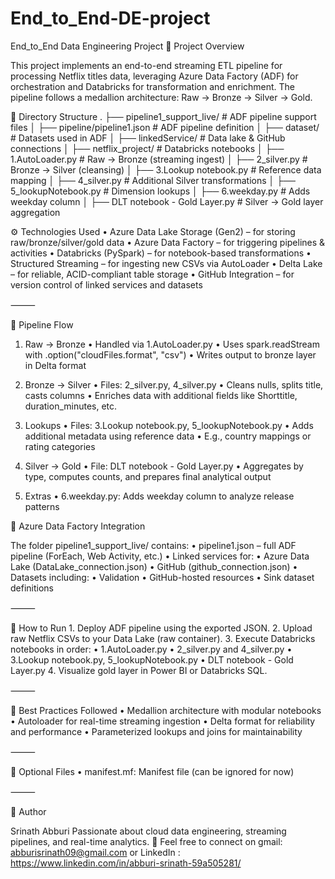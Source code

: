 # End_to_End-DE-project
End_to_End Data Engineering Project
📂 Project Overview

This project implements an end-to-end streaming ETL pipeline for processing Netflix titles data, leveraging Azure Data Factory (ADF) for orchestration and Databricks for transformation and enrichment. The pipeline follows a medallion architecture: Raw → Bronze → Silver → Gold.

📁 Directory Structure
.
├── pipeline1_support_live/           # ADF pipeline support files
│   ├── pipeline/pipeline1.json       # ADF pipeline definition
│   ├── dataset/                      # Datasets used in ADF
│   ├── linkedService/               # Data lake & GitHub connections
│
├── netflix_project/                 # Databricks notebooks
│   ├── 1.AutoLoader.py              # Raw → Bronze (streaming ingest)
│   ├── 2_silver.py                  # Bronze → Silver (cleansing)
│   ├── 3.Lookup notebook.py         # Reference data mapping
│   ├── 4_silver.py                  # Additional Silver transformations
│   ├── 5_lookupNotebook.py          # Dimension lookups
│   ├── 6.weekday.py                 # Adds weekday column
│   ├── DLT notebook - Gold Layer.py # Silver → Gold layer aggregation


⚙️ Technologies Used
	•	Azure Data Lake Storage (Gen2) – for storing raw/bronze/silver/gold data
	•	Azure Data Factory – for triggering pipelines & activities
	•	Databricks (PySpark) – for notebook-based transformations
	•	Structured Streaming – for ingesting new CSVs via AutoLoader
	•	Delta Lake – for reliable, ACID-compliant table storage
	•	GitHub Integration – for version control of linked services and datasets

⸻

🔄 Pipeline Flow

1. Raw → Bronze
	•	Handled via 1.AutoLoader.py
	•	Uses spark.readStream with .option("cloudFiles.format", "csv")
	•	Writes output to bronze layer in Delta format

2. Bronze → Silver
	•	Files: 2_silver.py, 4_silver.py
	•	Cleans nulls, splits title, casts columns
	•	Enriches data with additional fields like Shorttitle, duration_minutes, etc.

3. Lookups
	•	Files: 3.Lookup notebook.py, 5_lookupNotebook.py
	•	Adds additional metadata using reference data
	•	E.g., country mappings or rating categories

4. Silver → Gold
	•	File: DLT notebook - Gold Layer.py
	•	Aggregates by type, computes counts, and prepares final analytical output

5. Extras
	•	6.weekday.py: Adds weekday column to analyze release patterns

📂 Azure Data Factory Integration

The folder pipeline1_support_live/ contains:
	•	pipeline1.json – full ADF pipeline (ForEach, Web Activity, etc.)
	•	Linked services for:
	•	Azure Data Lake (DataLake_connection.json)
	•	GitHub (github_connection.json)
	•	Datasets including:
	•	Validation
	•	GitHub-hosted resources
	•	Sink dataset definitions

⸻

🚀 How to Run
	1.	Deploy ADF pipeline using the exported JSON.
	2.	Upload raw Netflix CSVs to your Data Lake (raw container).
	3.	Execute Databricks notebooks in order:
	•	1.AutoLoader.py
	•	2_silver.py and 4_silver.py
	•	3.Lookup notebook.py, 5_lookupNotebook.py
	•	DLT notebook - Gold Layer.py
	4.	Visualize gold layer in Power BI or Databricks SQL.

⸻

📌 Best Practices Followed
	•	Medallion architecture with modular notebooks
	•	Autoloader for real-time streaming ingestion
	•	Delta format for reliability and performance
	•	Parameterized lookups and joins for maintainability

⸻

📁 Optional Files
	•	manifest.mf: Manifest file (can be ignored for now)

⸻

🙌 Author

Srinath Abburi
Passionate about cloud data engineering, streaming pipelines, and real-time analytics.
📧 Feel free to connect on gmail: abburisrinath09@gmail.com or LinkedIn : https://www.linkedin.com/in/abburi-srinath-59a505281/
